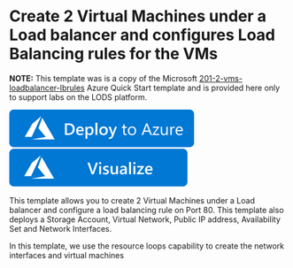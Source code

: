 # Create 2 Virtual Machines under a Load balancer and configures Load Balancing rules for the VMs

**NOTE:** This template was is a copy of the Microsoft [201-2-vms-loadbalancer-lbrules](https://github.com/Azure/azure-quickstart-templates/tree/master/201-2-vms-loadbalancer-lbrules) Azure Quick Start template and is provided here only to support labs on the LODS platform.

[![Deploy To Azure](https://raw.githubusercontent.com/Azure/azure-quickstart-templates/master/1-CONTRIBUTION-GUIDE/images/deploytoazure.svg?sanitize=true)](https://portal.azure.com/#create/Microsoft.Template/uri/https%3A%2F%2Fraw.githubusercontent.com%2FLODSContent%2FChallengeLabs_ArmResources%2Fmaster%2FARMTemplates%2F201-2-vms-loadbalancer-lbrules%2Fazuredeploy.json)  [![Visualize](https://raw.githubusercontent.com/Azure/azure-quickstart-templates/master/1-CONTRIBUTION-GUIDE/images/visualizebutton.svg?sanitize=true)](http://armviz.io/#/?load=https%3A%2F%2Fraw.githubusercontent.com%2FAzure%2Fazure-quickstart-templates%2Fmaster%2F201-2-vms-loadbalancer-lbrules%2Fazuredeploy.json)

This template allows you to create 2 Virtual Machines under a Load balancer and configure a load balancing rule on Port 80. This template also deploys a Storage Account, Virtual Network, Public IP address, Availability Set and Network Interfaces.

In this template, we use the resource loops capability to create the network interfaces and virtual machines

